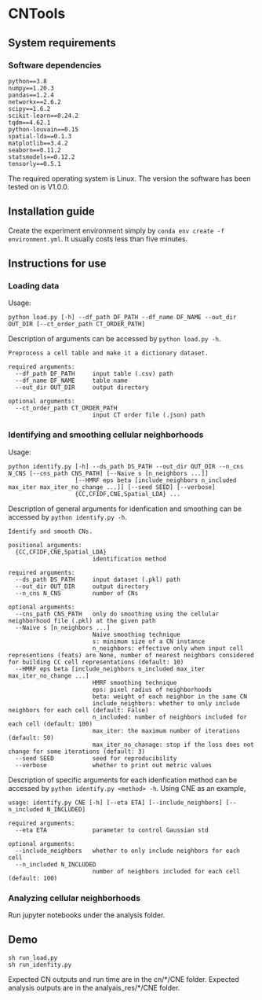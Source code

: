 # CNTools

## System requirements
### Software dependencies
```
python==3.8
numpy==1.20.3
pandas==1.2.4
networkx==2.6.2
scipy==1.6.2
scikit-learn==0.24.2
tqdm==4.62.1
python-louvain==0.15
spatial-lda==0.1.3
matplotlib==3.4.2
seaborn==0.11.2
statsmodels==0.12.2
tensorly==0.5.1
```
The required operating system is Linux. The version the software has been tested on is V1.0.0.

## Installation guide
Create the experiment environment simply by ```conda env create -f environment.yml```. It usually costs less than five minutes.

## Instructions for use

### Loading data
Usage:
```
python load.py [-h] --df_path DF_PATH --df_name DF_NAME --out_dir OUT_DIR [--ct_order_path CT_ORDER_PATH]
```
Description of arguments can be accessed by ```python load.py -h```.
```
Preprocess a cell table and make it a dictionary dataset.

required arguments:
  --df_path DF_PATH     input table (.csv) path
  --df_name DF_NAME     table name
  --out_dir OUT_DIR     output directory

optional arguments:
  --ct_order_path CT_ORDER_PATH
                        input CT order file (.json) path
```

### Identifying and smoothing cellular neighborhoods
Usage:
```
python identify.py [-h] --ds_path DS_PATH --out_dir OUT_DIR --n_cns N_CNS [--cns_path CNS_PATH] [--Naive s [n_neighbors ...]]
                   [--HMRF eps beta [include_neighbors n_included max_iter max_iter_no_change ...]] [--seed SEED] [--verbose]
                   {CC,CFIDF,CNE,Spatial_LDA} ...
```
Description of general arguments for idenfication and smoothing can be accessed by ```python identify.py -h```.
```
Identify and smooth CNs.

positional arguments:
  {CC,CFIDF,CNE,Spatial_LDA}
                        identification method

required arguments:
  --ds_path DS_PATH     input dataset (.pkl) path
  --out_dir OUT_DIR     output directory
  --n_cns N_CNS         number of CNs

optional arguments:
  --cns_path CNS_PATH   only do smoothing using the cellular neighborhood file (.pkl) at the given path
  --Naive s [n_neighbors ...]
                        Naive smoothing technique
                        s: minimum size of a CN instance
                        n_neighbors: effective only when input cell representions (feats) are None, number of nearest neighbors considered for building CC cell representations (default: 10)
  --HMRF eps beta [include_neighbors n_included max_iter max_iter_no_change ...]
                        HMRF smoothing technique
                        eps: pixel radius of neighborhoods
                        beta: weight of each neighbor in the same CN
                        include_neighbors: whether to only include neighbors for each cell (default: False)
                        n_included: number of neighbors included for each cell (default: 100)
                        max_iter: the maximum number of iterations (default: 50)
                        max_iter_no_chanage: stop if the loss does not change for some iterations (default: 3)
  --seed SEED           seed for reproducibility
  --verbose             whether to print out metric values
```
Description of specific arguments for each idenfication method can be accessed by ```python identify.py <method> -h```. Using CNE as an example,
```
usage: identify.py CNE [-h] [--eta ETA] [--include_neighbors] [--n_included N_INCLUDED]

required arguments:
  --eta ETA             parameter to control Gaussian std

optional arguments:
  --include_neighbors   whether to only include neighbors for each cell
  --n_included N_INCLUDED
                        number of neighbors included for each cell (default: 100)
```

### Analyzing cellular neighborhoods
Run jupyter notebooks under the analysis folder.

## Demo
```
sh run_load.py
sh run_idenfity.py
```
Expected CN outputs and run time are in the cn/\*/CNE folder. Expected analysis outputs are in the analyais_res/\*/CNE folder.
